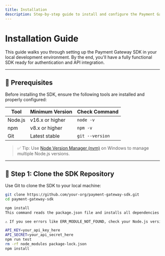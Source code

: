 ```yaml
---
title: Installation
description: Step-by-step guide to install and configure the Payment Gateway SDK
---
```


# Installation Guide

This guide walks you through setting up the Payment Gateway SDK in your local development environment. By the end, you'll have a fully functional SDK ready for authentication and API integration.

---

## 🧰 Prerequisites

Before installing the SDK, ensure the following tools are installed and properly configured:

| Tool       | Minimum Version | Check Command        |
|------------|------------------|----------------------|
| Node.js    | v16.x or higher  | `node -v`            |
| npm        | v8.x or higher   | `npm -v`             |
| Git        | Latest stable    | `git --version`      |

> ✅ Tip: Use [Node Version Manager (nvm)](https://github.com/coreybutler/nvm-windows) on Windows to manage multiple Node.js versions.

---

## 📁 Step 1: Clone the SDK Repository

Use Git to clone the SDK to your local machine:

```bash
git clone https://github.com/your-org/payment-gateway-sdk.git
cd payment-gateway-sdk

npm install
This command reads the package.json file and installs all dependencies into the node_modules folder.

⚠️ If you see errors like ERR_MODULE_NOT_FOUND, check your Node.js version and delete node_modules + package-lock.json, then retry.

API_KEY=your_api_key_here
API_SECRET=your_api_secret_here
npm run test
rm -rf node_modules package-lock.json
npm install

